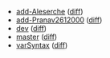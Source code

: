   * [add-Aleserche](https://fennecdjay.github.io/gwion-coverage-report/add-Aleserche) ([diff](https://fennecdjay.github.io/gwion-coverage-report/add-Aleserche/diff.html))
  * [add-Pranav2612000](https://fennecdjay.github.io/gwion-coverage-report/add-Pranav2612000) ([diff](https://fennecdjay.github.io/gwion-coverage-report/add-Pranav2612000/diff.html))
  * [dev](https://fennecdjay.github.io/gwion-coverage-report/dev) ([diff](https://fennecdjay.github.io/gwion-coverage-report/dev/diff.html))
  * [master](https://fennecdjay.github.io/gwion-coverage-report/master) ([diff](https://fennecdjay.github.io/gwion-coverage-report/master/diff.html))
  * [varSyntax](https://fennecdjay.github.io/gwion-coverage-report/varSyntax) ([diff](https://fennecdjay.github.io/gwion-coverage-report/varSyntax/diff.html))
